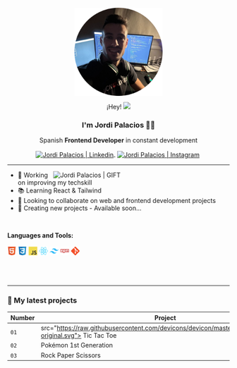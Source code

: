 <p align="center">
  <img align="center" width="200" alt="Jordi Palacios" src="https://github.com/JordiPalacios/Fotos/blob/main/programando-modified-circle.png" />
  <p align="center">¡Hey! <img src="https://raw.githubusercontent.com/iampavangandhi/iampavangandhi/master/gifs/Hi.gif" width="30px"></p>
  <h3 align="center">
    I'm <strong>Jordi Palacios</strong> 👨‍💻
  </h3>
</p>

<p align="center">
  Spanish <strong>Frontend Developer</strong> in constant development
</p>

<p align="center">
  <a href="https://www.linkedin.com/in/jordi-palacios-g%C3%B3mez-529046164/" target="blank" style='margin-right:4px'>
    <img align="center" alt="Jordi Palacios | Linkedin" width="20px" src="https://github.com/TheDudeThatCode/TheDudeThatCode/blob/master/Assets/Linkedin.svg" />
  </a>
  <a href="https://www.instagram.com/palaciosweb/" target="blank" style='margin-right:4px'>
    <img align="center" alt="Jordi Palacios | Instagram" width="20px" src="https://github.com/TheDudeThatCode/TheDudeThatCode/blob/master/Assets/Instagram.svg" />
  </a>
</p>
<hr>

<p>
  <!-- Gift -->
  <img align="right" alt="Jordi Palacios | GIFT" src="https://media.giphy.com/media/qgQUggAC3Pfv687qPC/giphy.gif" width="400px"/>
</p>
<p style='margin:10px;'></p>

- 📌 Working on improving my techskill
- 📚 Learning React & Tailwind
- 🤝 Looking to collaborate on web and frontend development projects
- 🚧 Creating new projects - Available soon...
<br>

**Languages and Tools:**  
<br>
<code><img height="20" alt= "Jordi Palacios | html" src="https://raw.githubusercontent.com/devicons/devicon/master/icons/html5/html5-original.svg"></code>
<code><img height="20" alt ="Jordi Palacios | css" src="https://raw.githubusercontent.com/devicons/devicon/master/icons/css3/css3-original.svg"></code>
<code><img height="20" alt="Jordi Palacios | javaScript" src="https://raw.githubusercontent.com/devicons/devicon/master/icons/javascript/javascript-original.svg"></code>
<code><img height="20" alt="Jordi Palacios | react" src="https://raw.githubusercontent.com/devicons/devicon/master/icons/react/react-original.svg"></code>
<code><img height="20" alt="Jordi Palacios | tailwind" src="https://raw.githubusercontent.com/devicons/devicon/master/icons/tailwindcss/tailwindcss-plain.svg"></code>
<code><img height="20" alt="Jordi Palacios | npm" src="https://raw.githubusercontent.com/devicons/devicon/master/icons/npm/npm-original-wordmark.svg"></code>
<code><img height="20" alt="Jordi Palacios | git" src="https://raw.githubusercontent.com/devicons/devicon/master/icons/git/git-original.svg"></code>
<br>
<br>
<br>
<br>
<hr>

### 💾 My latest projects
Number | Project | Code | Web |
| --- | --- | --- | --- |
| `01`| <img>src="https://raw.githubusercontent.com/devicons/devicon/master/icons/react/react-original.svg"> Tic Tac Toe | [Code](https://github.com/JordiPalacios/TicTacToe/tree/master/01-TicTacToe) | [Visit](https://palacios-react01.surge.sh/) |
| `02`| Pokémon 1st Generation | [Code](https://github.com/JordiPalacios/Pokemon1stGeneration) | [Visit] |
| `03`| Rock Paper Scissors | [Code](https://github.com/JordiPalacios/RockPaperScissors) | [Visit] |
